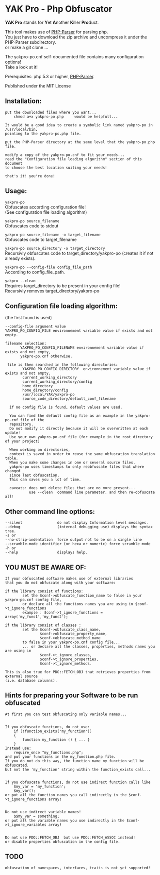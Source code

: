 # YAK Pro - Php Obfuscator

**YAK Pro** stands for **Y**et **A**nother **K**iller **Pro**duct.

This tool makes use of [PHP-Parser](https://github.com/nikic/PHP-Parser) for parsing php.  
You just have to download the zip archive and uncompress it under the PHP-Parser subdirectory.  
or make a git clone ...

The yakpro-po.cnf self-documented file contains many configuration options!  
Take a look at it!

Prerequisites:  php 5.3 or higher, [PHP-Parser](https://github.com/nikic/PHP-Parser).

Published under the MIT License

## Installation:
    put the downloaded files where you want...
        chmod a+x yakpro-po.php     would be helpfull...

    It would be a good idea to create a symbolic link named yakpro-po in /usr/local/bin,
    pointing to the yakpro-po.php file.

    put the PHP-Parser directory at the same level that the yakpro-po.php file.

    modify a copy of the yakpro-po.cnf to fit your needs...
    read the "Configuration file loading algorithm" section of this document
    to choose the best location suiting your needs!

    that's it! you're done!

####

## Usage:

`yakpro-po`  
Obfuscates according configuration file!  
(See configuration file loading algorithm)

`yakpro-po source_filename`  
Obfuscates code to stdout  

`yakpro-po source_filename -o target_filename`  
Obfuscates code to target_filename  

`yakpro-po source_directory -o target_directory`  
Recursivly obfuscates code to target_directory/yakpro-po (creates it if not already exists).

`yakpro-po --config-file config_file_path`  
According to config_file_path.

`yakpro --clean`  
Requires target_directory to be present in your config file!  
Recursivly removes target_directory/yakpro-po


## Configuration file loading algorithm:
(the first found is used)

    --config-file argument value
    YAKPRO_PO_CONFIG_FILE environnement variable value if exists and not empty.

    filename selection:
           YAKPRO_PO_CONFIG_FILENAME environnement variable value if exists and not empty,
           yakpro-po.cnf otherwise.

     file is then searched in the following directories:
            YAKPRO_PO_CONFIG_DIRECTORY  environnement variable value if exists and not empty.
            current_working_directory
            current_working_directory/config
            home_directory
            home_directory/config
            /usr/local/YAK/yakpro-po
            source_code_directory/default_conf_filename

      if no config file is found, default values are used.

      You can find the default config file as an example in the yakpro-po.cnf file of the
      repository.
      Do not modify it directly because it will be overwritten at each update!
      Use your own yakpro-po.cnf file (for example in the root directory of your project)

      When working on directories,
      context is saved in order to reuse the same obfuscation translation table.
      When you make some changes in one or several source files,
      yakpro-po uses timestamps to only reobfuscate files that where changed
      since last obfuscation.
      This can saves you a lot of time.

      caveats: does not delete files that are no more present...
               use --clean  command line parameter, and then re-obfuscate all!

## Other command line options:
    --silent                do not display Information level messages.
    --debug                 (internal debugging use) displays the syntax tree.
    -s or
    --no-strip-indentation  force output not to be on a single line
    --scramble-mode identifier (or hexa or numeric) force scramble mode
    -h or
    --help                  displays help.

####

## YOU MUST BE AWARE OF:
    If your obfuscated software makes use of external libraries
    that you do not obfuscate along with your software:

    if the library consist of functions:
            set the $conf->obfuscate_function_name to false in your yakpro-po.cnf config file,
            or declare all the functions names you are using in $conf->t_ignore_functions
            example : $conf->t_ignore_functions = array('my_func1','my_func2');

    if the library consist of classes :
            set the $conf->obfuscate_class_name,
                    $conf->obfuscate_property_name,
                    $conf->obfuscate_method_name
            to false in your yakpro-po.cnf config file...
            ... or declare all the classes, properties, methods names you are using in
                    $conf->t_ignore_classes,
                    $conf->t_ignore_properties,
                    $conf->t_ignore_methods.

    This is also true for PDO::FETCH_OBJ that retrieves properties from external source
    (i.e. database columns).

## Hints for preparing your Software to be run obfuscated

    At first you can test obfuscating only variable names...


    If you obfuscate functions, do not use:
        if (!function_exists('my_function'))
        {
            function my_function () { ... }
        }
    Instead use:
        require_once "my_functions.php";
    and put your functions in the my_function.php file.
    If you do not do this way, the function name my_function will be obfuscated,
    but not the 'my_function' string within the function_exists call...


    If you obfuscate functions, do not use indirect function calls like
        $my_var = 'my_function';
        $my_var();
    or put all the function names you call indirectly in the $conf->t_ignore_functions array!


    Do not use indirect variable names!
        $$my_var = something;
    or put all the variable names you use indirectly in the $conf->t_ignore_variables array!


    Do not use PDO::FETCH_OBJ  but use PDO::FETCH_ASSOC instead!
    or disable properties obfuscation in the config file.



## TODO
    obfuscation of namespaces, interfaces, traits is not yet supported!
